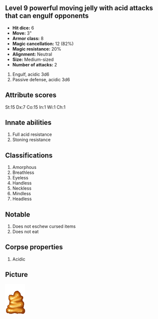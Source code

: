 ## Level 9 powerful moving jelly with acid attacks that can engulf opponents
- **Hit dice:** 6
- **Move:** 3"
- **Armor class:** 8
- **Magic cancellation:** 12 (82%)
- **Magic resistance:** 20%
- **Alignment:** Neutral
- **Size:** Medium-sized
- **Number of attacks:** 2
1. Engulf, acidic 3d6
2. Passive defense, acidic 3d6
## Attribute scores
St:15 Dx:7 Co:15 In:1 Wi:1 Ch:1
## Innate abilities
1. Full acid resistance
2. Stoning resistance
## Classifications
1. Amorphous
2. Breathless
3. Eyeless
4. Handless
5. Neckless
6. Mindless
7. Headless
## Notable
1. Does not eschew cursed items
2. Does not eat
## Corpse properties
1. Acidic
## Picture
![Ochre jelly](https://github.com/hyvanmielenpelit/GnollHackTileSet/blob/main/Monsters/ochre_jelly/ochre_jelly.png)
